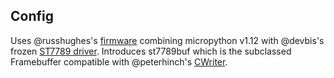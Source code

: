 ## Config
Uses @russhughes's [firmware](https://github.com/russhughes/st7789_mpy) combining micropython v1.12 with @devbis's frozen [ST7789 driver](https://github.com/devbis/st7789_mpy). Introduces st7789buf which is the subclassed Framebuffer compatible with @peterhinch's [CWriter](https://github.com/peterhinch/micropython-font-to-py/blob/master/writer/WRITER.md). 

